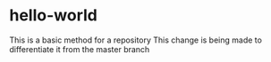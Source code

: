 # hello-world
This is a basic method for a repository
This change is being made to differentiate it from the master branch
